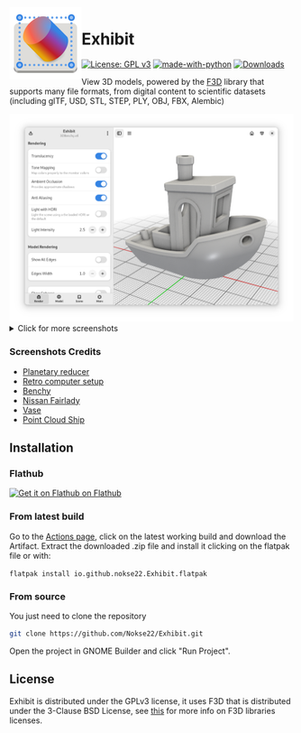<img height="128" src="data/icons/hicolor/scalable/apps/io.github.nokse22.Exhibit.svg" align="left"/>

# Exhibit
  [![License: GPL v3](https://img.shields.io/badge/License-GPLv3-blue.svg)](https://www.gnu.org/licenses/gpl-3.0)
  [![made-with-python](https://img.shields.io/badge/Made%20with-Python-ff7b3f.svg)](https://www.python.org/)
  [![Downloads](https://img.shields.io/badge/dynamic/json?color=brightgreen&label=Flathub%20Downloads&query=%24.installs_total&url=https%3A%2F%2Fflathub.org%2Fapi%2Fv2%2Fstats%2Fio.github.nokse22.Exhibit)](https://flathub.org/apps/details/io.github.nokse22.Exhibit)
  

View 3D models, powered by the [F3D](https://github.com/f3d-app/f3d) library that supports many file formats, from digital content to scientific datasets (including glTF, USD, STL, STEP, PLY, OBJ, FBX, Alembic)

<div align="center">
    <img src="data/resources/screenshot 1.png" max-height="500"/>
</div>
<details>
<summary>Click for more screenshots</summary>
    <div align="center">
    <img src="data/resources/screenshot 2.png" max-height="500"/>
    <img src="data/resources/screenshot 3.png" max-height="500"/>
    <img src="data/resources/screenshot 4.png" max-height="500"/>
    <img src="data/resources/screenshot 5.png" max-height="500"/>
    <img src="data/resources/screenshot 6.png" max-height="500"/>
    <img src="data/resources/screenshot 7.png" max-height="500"/>
    </div>
</details>

### Screenshots Credits
- [Planetary reducer](https://sketchfab.com/3d-models/planet-reducer-animation-273823b0b7014a31a1ef2e1148ca8205)
- [Retro computer setup](https://sketchfab.com/3d-models/retro-computer-setup-free-82eaf2047e0447a1bfea22482f1d1404)
- [Benchy](https://www.printables.com/model/3161-3d-benchy#preview:file-3QVl)
- [Nissan Fairlady](https://sketchfab.com/3d-models/nissan-fairlady-z-s30240z-1978-0d9286ebb8cc426e993e1d398b874a34)
- [Vase](https://sketchfab.com/3d-models/vase-rawscan-98a29620a45e47ccb80a75d5416c8255)
- [Point Cloud Ship](https://sketchfab.com/3d-models/mv-spartan-point-cloud-3bf41cd55bd1406b99f7008c0184a057)

## Installation

### Flathub
<a href='https://flathub.org/apps/io.github.nokse22.Exhibit'>
<img height='80' alt='Get it on Flathub on Flathub' src='https://flathub.org/api/badge'/>
</a>

### From latest build

Go to the [Actions page](https://github.com/Nokse22/Exhibit/actions), click on the latest working build and download the Artifact.
Extract the downloaded .zip file and install it clicking on the flatpak file or with:

`flatpak install io.github.nokse22.Exhibit.flatpak`

### From source

You just need to clone the repository

```sh
git clone https://github.com/Nokse22/Exhibit.git
```

Open the project in GNOME Builder and click "Run Project".

## License

Exhibit is distributed under the GPLv3 license, it uses F3D that is distributed under the 3-Clause BSD License, see [this](https://github.com/f3d-app/f3d?tab=readme-ov-file#license) for more info on F3D libraries licenses.
